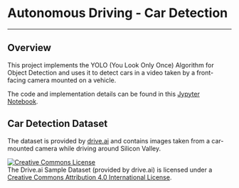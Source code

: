 # **Autonomous Driving - Car Detection** 
---
Overview
---

This project implements the YOLO (You Look Only Once) Algorithm for Object Detection and uses it to detect cars in a video taken by a front-facing camera mounted on a vehicle. 

The code and implementation details can be found in this [Jypyter Notebook](./Autonomous_driving_application-Car_detection_v1.ipynb).

Car Detection Dataset
---

The dataset is provided by [drive.ai](https://www.drive.ai/) and contains images taken from a car-mounted camera while driving around Silicon Valley. 


<a rel="license" href="http://creativecommons.org/licenses/by/4.0/"><img alt="Creative Commons License" style="border-width:0" src="https://i.creativecommons.org/l/by/4.0/88x31.png" /></a><br /><span xmlns:dct="http://purl.org/dc/terms/" property="dct:title"> The Drive.ai Sample Dataset</span> (provided by drive.ai) is licensed under a <a rel="license" href="http://creativecommons.org/licenses/by/4.0/">Creative Commons Attribution 4.0 International License</a>. 